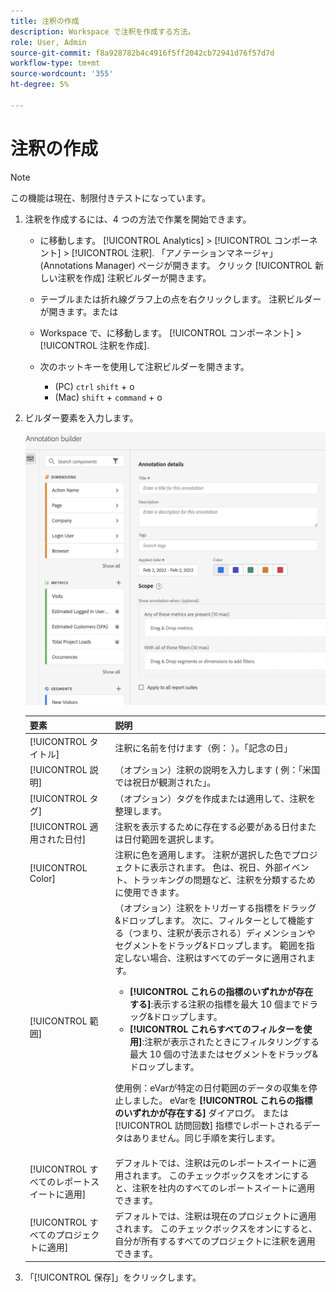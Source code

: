 ```yaml
---
title: 注釈の作成
description: Workspace で注釈を作成する方法。
role: User, Admin
source-git-commit: f8a928782b4c4916f5ff2042cb72941d76f57d7d
workflow-type: tm+mt
source-wordcount: '355'
ht-degree: 5%

---
```



# 注釈の作成

>[!NOTE]
>
>この機能は現在、制限付きテストになっています。

1. 注釈を作成するには、4 つの方法で作業を開始できます。

   * に移動します。 [!UICONTROL Analytics] > [!UICONTROL コンポーネント] > [!UICONTROL 注釈]. 「アノテーションマネージャ」(Annotations Manager) ページが開きます。 クリック [!UICONTROL 新しい注釈を作成] 注釈ビルダーが開きます。

   * テーブルまたは折れ線グラフ上の点を右クリックします。 注釈ビルダーが開きます。または

   * Workspace で、に移動します。 [!UICONTROL コンポーネント] > [!UICONTROL 注釈を作成].

   * 次のホットキーを使用して注釈ビルダーを開きます。
      * (PC) `ctrl` `shift` + o
      * (Mac) `shift` + `command` + o

1. ビルダー要素を入力します。

   ![](assets/ann-builder.png)

   | 要素 | 説明 |
   | --- | --- |
   | [!UICONTROL タイトル] | 注釈に名前を付けます（例： ）。「記念の日」 |
   | [!UICONTROL 説明] | （オプション）注釈の説明を入力します ( 例：「米国では祝日が観測された」。 |
   | [!UICONTROL タグ] | （オプション）タグを作成または適用して、注釈を整理します。 |
   | [!UICONTROL 適用された日付] | 注釈を表示するために存在する必要がある日付または日付範囲を選択します。 |
   | [!UICONTROL Color] | 注釈に色を適用します。 注釈が選択した色でプロジェクトに表示されます。 色は、祝日、外部イベント、トラッキングの問題など、注釈を分類するために使用できます。 |
   | [!UICONTROL 範囲] | （オプション）注釈をトリガーする指標をドラッグ&amp;ドロップします。 次に、フィルターとして機能する（つまり、注釈が表示される）ディメンションやセグメントをドラッグ&amp;ドロップします。 範囲を指定しない場合、注釈はすべてのデータに適用されます。<ul><li>**[!UICONTROL これらの指標のいずれかが存在する]**:表示する注釈の指標を最大 10 個までドラッグ&amp;ドロップします。</li><li>**[!UICONTROL これらすべてのフィルターを使用]**:注釈が表示されたときにフィルタリングする最大 10 個の寸法またはセグメントをドラッグ&amp;ドロップします。</li></ul><p>使用例：eVarが特定の日付範囲のデータの収集を停止しました。 eVarを **[!UICONTROL これらの指標のいずれかが存在する]** ダイアログ。 または [!UICONTROL 訪問回数] 指標でレポートされるデータはありません。同じ手順を実行します。 |
   | [!UICONTROL すべてのレポートスイートに適用] | デフォルトでは、注釈は元のレポートスイートに適用されます。 このチェックボックスをオンにすると、注釈を社内のすべてのレポートスイートに適用できます。 |
   | [!UICONTROL すべてのプロジェクトに適用] | デフォルトでは、注釈は現在のプロジェクトに適用されます。 このチェックボックスをオンにすると、自分が所有するすべてのプロジェクトに注釈を適用できます。 |

1. 「[!UICONTROL 保存]」をクリックします。